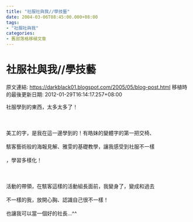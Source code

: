 ```yaml
---
title: "社服社與我//學技藝"
date: 2004-03-06T08:45:00.000+08:00
tags: 
- "社服社與我"
categories:
- 舊部落格移植文章
---
```


# 社服社與我//學技藝

原文連結: https://darkblack01.blogspot.com/2005/05/blog-post.html
移植時的最後更新日期: 2012-01-29T16:14:17.257+08:00

社服學到的東西，太多太多了！<br /><br /><br /><br />美工的字，是我在這一邊學到的！有皓妹的變體字的第一把交椅、<br /><br />駭客藝術般的海報見解、雅雯的基礎教學，讓我感受到社服不一樣<br /><br />，學習多樣化！<br /><br /><br /><br />活動的帶領，在駭客這樣的活動組長面前，我變身了，變成和過去<br /><br />不一樣的我，放開心胸、認識自己很不一樣！<br /><br />也讓我可以當一個好的社長...^^
